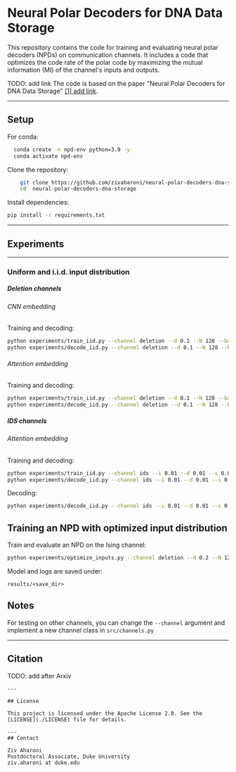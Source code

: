 # Neural Polar Decoders for DNA Data Storage

This repository contains the code for training and evaluating neural polar decoders (NPDs) on communication channels. 
It includes a code that optimizes the code rate of the polar code by maximizing the mutual information (MI) of the channel's inputs and outputs.

TODO: add link
The code is based on the paper "Neural Polar Decoders for DNA Data Storage" [[1] add link](link).

---

## Setup

For conda:

```bash
  conda create -n npd-env python=3.9 -y
  conda activate npd-env
```
Clone the repository:
```bash
    git clone https://github.com/zivaharoni/neural-polar-decoders-dna-storage.git
    cd  neural-polar-decoders-dna-storage
```

Install dependencies:

```bash
pip install -r requirements.txt
```

---

## Experiments 
---
### Uniform and i.i.d. input distribution

##### Deletion channels

###### CNN embedding
Training and decoding:
```bash
python experiments/train_iid.py --channel deletion --d 0.1 --N 128 --batch 256 --epochs 1000 --steps_per_epoch 5000 --embedding_config_path configs/cnn_small_embedding.json --npd_config_path configs/npd_small_config.json --save_dir_path results/train-iid-deletion-128-cnn
python experiments/decode_iid.py --channel deletion --d 0.1 --N 128 --batch 256 --mc_length_design 1000 --mc_length 1000 --list_num 1 --code_rate 0.329  --embedding_config_path configs/cnn_small_embedding.json --npd_config_path configs/npd_small_config.json --save_dir_path results/train-iid-deletion/30015979 --load_path results/train-iid-deletion/30015979/model/model.weights.h5
```

###### Attention embedding
Training and decoding:
```bash
python experiments/train_iid.py --channel deletion --d 0.1 --N 128 --batch 256 --epochs 1000 --steps_per_epoch 5000 --embedding_config_path configs/attention_small_embedding.json --npd_config_path configs/npd_small_config.json --save_dir_path results/train-iid-deletion-128-cnn
python experiments/decode_iid.py --channel deletion --d 0.1 --N 128 --batch 256 --mc_length_design 1000 --mc_length 1000 --list_num 1 --code_rate 0.329  --embedding_config_path configs/attention_small_embedding.json --npd_config_path configs/npd_small_config.json --save_dir_path results/train-iid-deletion/30015979 --load_path results/train-iid-deletion/30015979/model/model.weights.h5
```

##### IDS channels
###### Attention embedding
Training and decoding:
```bash
python experiments/train_iid.py --channel ids --i 0.01 --d 0.01 --s 0.01 --batch 256 --N 128 --epochs 1000 --steps_per_epoch 5000 --embedding_config_path configs/attention_small_embedding.json --npd_config_path configs/npd_small_config.json --save_dir_path results/train-iid-ids-128
python experiments/decode_iid.py --channel ids --i 0.01 --d 0.01 --s 0.01 --batch 256 --N 128 -mc_length_design 1000 --mc_length 1000 --list_num 1 --code_rate 0.5 --embedding_config_path configs/attention_small_embedding.json --npd_config_path configs/npd_small_config.json --save_dir_path results/train-iid-ids-128 --load_path results/train-iid-ids-128/model/model.weights.h5
```

Decoding:
```bash
python experiments/decode_iid.py --channel ids --i 0.01 --d 0.01 --s 0.01 --batch 256 --N 128 --mc_length_design 1000 --mc_length 1000 --list_num 1 --code_rate 0.5 --embedding_config_path configs/attention_small_embedding.json  --npd_config_path configs/npd_medium_config.json --save_dir_path results/decode-iid-deletion-128-v2 --load_path results/train-iid-deletion-128-v2/model/model.weights.h5
```


## Training an NPD with optimized input distribution

Train and evaluate an NPD on the Ising channel:
```bash
python experiments/optimize_inputs.py --channel deletion --d 0.2 --N 128 --batch 10 --epochs 1000 --steps_per_epoch 5000 --embedding_config_path configs/attention_small_embedding.json --npd_config_path configs/npd_small_config.json --save_dir_path results/optimize-deletion-128-0.2 --verbose 2
```

Model and logs are saved under:

```
results/<save_dir>
```



## Notes

For testing on other channels, you can change the `--channel` argument and implement a new channel class in `src/channels.py`

---

## Citation

TODO: add after Arxiv

```
---

## License

This project is licensed under the Apache License 2.0. See the [LICENSE](./LICENSE) file for details.

---
## Contact

Ziv Aharoni
Postdoctoral Associate, Duke University
ziv.aharoni at duke.edu

